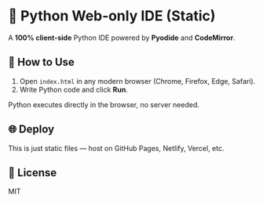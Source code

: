 # 🐍 Python Web‑only IDE (Static)

A **100% client‑side** Python IDE powered by **Pyodide** and **CodeMirror**.

## 🚀 How to Use

1. Open `index.html` in any modern browser (Chrome, Firefox, Edge, Safari).
2. Write Python code and click **Run**.

Python executes directly in the browser, no server needed.

## 🌐 Deploy

This is just static files — host on GitHub Pages, Netlify, Vercel, etc.

## 📜 License
MIT
